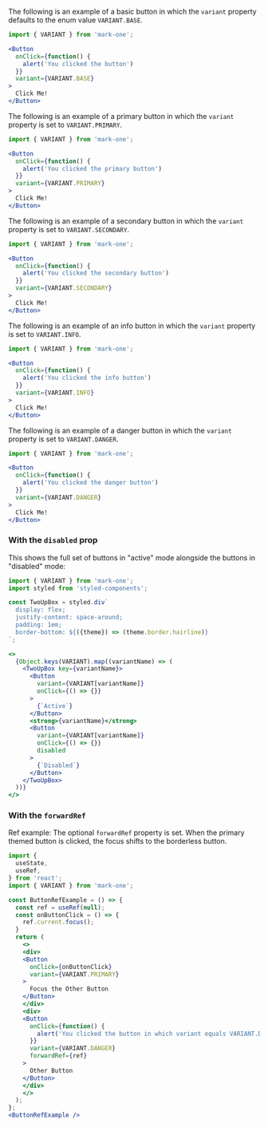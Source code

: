 The following is an example of a basic button in which the `variant` property defaults to the enum value `VARIANT.BASE`.
```jsx
import { VARIANT } from 'mark-one';

<Button
  onClick={function() {
    alert('You clicked the button')
  }}
  variant={VARIANT.BASE}
>
  Click Me!
</Button>
```

The following is an example of a primary button in which the `variant` property is set to `VARIANT.PRIMARY`.

```jsx
import { VARIANT } from 'mark-one';

<Button
  onClick={function() {
    alert('You clicked the primary button')
  }}
  variant={VARIANT.PRIMARY}
>
  Click Me!
</Button>
```

The following is an example of a secondary button in which the `variant` property is set to `VARIANT.SECONDARY`.

```jsx
import { VARIANT } from 'mark-one';

<Button
  onClick={function() {
    alert('You clicked the secondary button')
  }}
  variant={VARIANT.SECONDARY}
>
  Click Me!
</Button>
```

The following is an example of an info button in which the `variant` property is set to `VARIANT.INFO`.

```jsx
import { VARIANT } from 'mark-one';

<Button
  onClick={function() {
    alert('You clicked the info button')
  }}
  variant={VARIANT.INFO}
>
  Click Me!
</Button>
```

The following is an example of a danger button in which the `variant` property is set to `VARIANT.DANGER`.

```jsx
import { VARIANT } from 'mark-one';

<Button
  onClick={function() {
    alert('You clicked the danger button')
  }}
  variant={VARIANT.DANGER}
>
  Click Me!
</Button>
```

### With the `disabled` prop

This shows the full set of buttons in "active" mode alongside the buttons in "disabled" mode:

```jsx
import { VARIANT } from 'mark-one';
import styled from 'styled-components';

const TwoUpBox = styled.div`
  display: flex;
  justify-content: space-around;
  padding: 1em;
  border-bottom: ${({theme}) => (theme.border.hairline)}
`;

<>
  {Object.keys(VARIANT).map((variantName) => (
    <TwoUpBox key={variantName}>
      <Button
        variant={VARIANT[variantName]}
        onClick={() => {}}
      >
        {`Active`}
      </Button>
      <strong>{variantName}</strong>
      <Button
        variant={VARIANT[variantName]}
        onClick={() => {}}
        disabled
      >
        {`Disabled`}
      </Button>
    </TwoUpBox>
  ))}
</>

```

### With the `forwardRef`
Ref example: The optional `forwardRef` property is set. When the primary themed button is clicked, the focus shifts to the borderless button.
```jsx
import {
  useState,
  useRef,
} from 'react';
import { VARIANT } from 'mark-one';

const ButtonRefExample = () => {
  const ref = useRef(null);
  const onButtonClick = () => {
    ref.current.focus();
  }
  return (
    <>
    <div>
    <Button
      onClick={onButtonClick}
      variant={VARIANT.PRIMARY}
    >
      Focus the Other Button
    </Button>
    </div>
    <div>
    <Button
      onClick={function() {
        alert('You clicked the button in which variant equals VARIANT.DANGER')
      }}
      variant={VARIANT.DANGER}
      forwardRef={ref}
    >
      Other Button
    </Button>
    </div>
    </>
  );
};
<ButtonRefExample />
```
